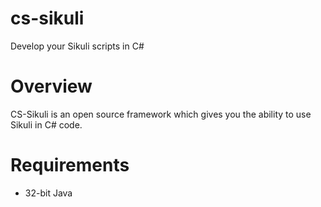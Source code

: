 cs-sikuli
=========

Develop your Sikuli scripts in C#


Overview
=========
CS-Sikuli is an open source framework which gives you the ability to use Sikuli in C# code.


Requirements
=========
- 32-bit Java

